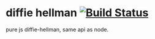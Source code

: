 diffie hellman [![Build Status](https://travis-ci.org/calvinmetcalf/diffie-hellman.svg)](https://travis-ci.org/calvinmetcalf/diffie-hellman)
====

pure js diffie-hellman, same api as node.